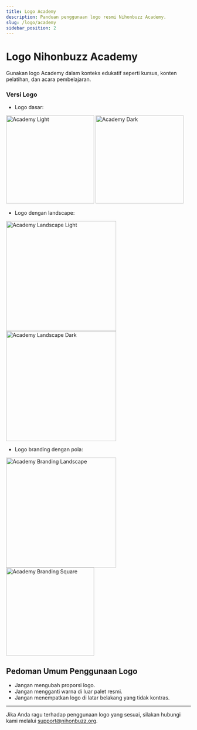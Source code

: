 ```yaml
---
title: Logo Academy
description: Panduan penggunaan logo resmi Nihonbuzz Academy.
slug: /logo/academy
sidebar_position: 2
---
```


# Logo Nihonbuzz Academy

Gunakan logo Academy dalam konteks edukatif seperti kursus, konten pelatihan, dan acara pembelajaran.

### Versi Logo

- Logo dasar:

<div class="preview-wrapper">
  <img src="/assets/Academy/Nihonbuzz-Academy-Light.png" alt="Academy Light" width="240"/>
  <img src="/assets/Academy/Nihonbuzz-Academy-Dark.png" alt="Academy Dark" width="240"/>
</div>

- Logo dengan landscape:

<div class="preview-wrapper">
  <img src="/assets/Academy/Nihonbuzz-Academy-Light-LS-Regular.png" alt="Academy Landscape Light" width="300"/>
  <img src="/assets/Academy/Nihonbuzz-Academy-Dark-LS-Medium.png" alt="Academy Landscape Dark" width="300"/>
</div>

- Logo branding dengan pola:

<div class="preview-wrapper">
  <img src="/assets/Academy/Nihonbuzz-Academy-Logo-Branding-Pattern-Landscape.png" alt="Academy Branding Landscape" width="300"/>
  <img src="/assets/Academy/Nihonbuzz-Academy-Logo-Branding-Pattern-Square.png" alt="Academy Branding Square" width="240"/>
</div>

## Pedoman Umum Penggunaan Logo

- Jangan mengubah proporsi logo.
- Jangan mengganti warna di luar palet resmi.
- Jangan menempatkan logo di latar belakang yang tidak kontras.

---

Jika Anda ragu terhadap penggunaan logo yang sesuai, silakan hubungi kami melalui [support@nihonbuzz.org](/hubungi-kami).
